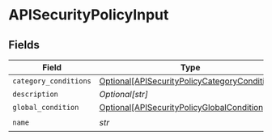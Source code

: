# APISecurityPolicyInput


## Fields

| Field                                                                                                       | Type                                                                                                        | Required                                                                                                    | Description                                                                                                 |
| ----------------------------------------------------------------------------------------------------------- | ----------------------------------------------------------------------------------------------------------- | ----------------------------------------------------------------------------------------------------------- | ----------------------------------------------------------------------------------------------------------- |
| `category_conditions`                                                                                       | [Optional[APISecurityPolicyCategoryConditions]](../../models/shared/apisecuritypolicycategoryconditions.md) | :heavy_minus_sign:                                                                                          | N/A                                                                                                         |
| `description`                                                                                               | *Optional[str]*                                                                                             | :heavy_minus_sign:                                                                                          | N/A                                                                                                         |
| `global_condition`                                                                                          | [Optional[APISecurityPolicyGlobalCondition]](../../models/shared/apisecuritypolicyglobalcondition.md)       | :heavy_minus_sign:                                                                                          | N/A                                                                                                         |
| `name`                                                                                                      | *str*                                                                                                       | :heavy_check_mark:                                                                                          | N/A                                                                                                         |